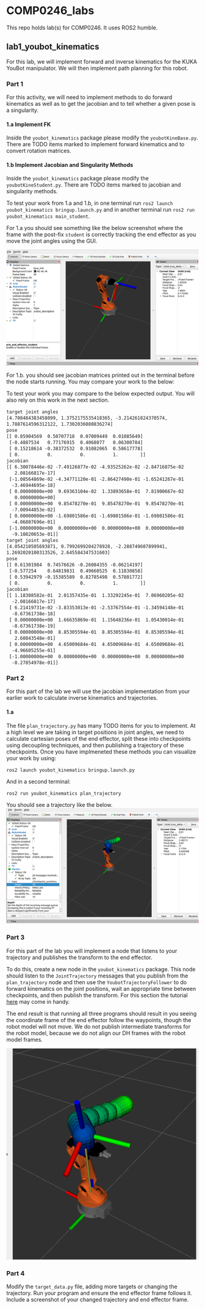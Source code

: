 # COMP0246_labs

This repo holds lab(s) for COMP0246. It uses ROS2 humble.

## lab1_youbot_kinematics
For this lab, we will implement forward and inverse kinematics for the KUKA YouBot manipulator. We will then implement path planning for this robot.

### Part 1

For this activity, we will need to implement methods to do forward kinematics as well as to get the jacobian and to tell whether a given pose is a singularity.

#### 1.a Implement FK
Inside the `youbot_kinematics` package please modify the `youbotKineBase.py`. There are TODO items marked to implement forward kinematics and to convert rotation matrices.

#### 1.b Implement Jacobian and Singularity Methods
Inside the `youbot_kinematics` package please modify the `youbotKineStudent.py`. There are TODO items marked to jacobian and singularity methods.

To test your work from 1.a and 1.b, in one terminal run `ros2 launch youbot_kinematics bringup.launch.py` and in another terminal run `ros2 run youbot_kinematics main_student`. 

For 1.a you should see something like the below screenshot where the frame with the post-fix `student` is correctly tracking the end effector as you move the joint angles using the GUI.

![fk](assets/lab2/forward_kinematics.png)

For 1.b. you should see jacobian matrices printed out in the terminal before the node starts running. You may compare your work to the below:

To test your work you may compare to the below expected output. You will also rely on this work in the next section.

```
target joint angles
[4.708484383458099, 1.3752175535418365, -3.214261824370574, 1.7887614596312122, 1.7302036080836274]
pose
[[ 0.85904569  0.50707718  0.07009449  0.01085649]
 [-0.4887534   0.77176915  0.4068077   0.06300784]
 [ 0.15218614 -0.38372532  0.91082065  0.58617778]
 [ 0.          0.          0.          1.        ]]
jacobian
[[ 6.30078446e-02 -7.49126877e-02 -4.93525262e-02 -2.84716875e-02
   2.08166817e-17]
 [-1.08564869e-02 -4.34771120e-01 -2.86427490e-01 -1.65241267e-01
  -3.46944695e-18]
 [ 0.00000000e+00  9.69363104e-02  1.33893658e-01  7.81900667e-02
   0.00000000e+00]
 [ 0.00000000e+00  9.85478270e-01  9.85478270e-01  9.85478270e-01
  -7.00944853e-02]
 [ 0.00000000e+00 -1.69801586e-01 -1.69801586e-01 -1.69801586e-01
  -4.06807696e-01]
 [-1.00000000e+00  0.00000000e+00  0.00000000e+00  0.00000000e+00
  -9.10820653e-01]]
target joint angles
[4.054210505693871, 0.7992699204278928, -2.288749607899941, 1.2692020100313526, 2.645584347531603]
pose
[[ 0.61301984  0.74576626 -0.26084355 -0.06214197]
 [-0.577254    0.64819831  0.49660525  0.11830858]
 [ 0.53942979 -0.15385589  0.82785498  0.57801772]
 [ 0.          0.          0.          1.        ]]
jacobian
[[ 1.18308582e-01  2.01357435e-01  1.33292245e-01  7.06960205e-02
  -2.08166817e-17]
 [ 6.21419731e-02 -3.83353013e-01 -2.53767554e-01 -1.34594148e-01
  -8.67361738e-18]
 [ 0.00000000e+00  1.66635869e-01  1.15648236e-01  1.05430014e-01
  -8.67361738e-19]
 [ 0.00000000e+00  8.85305594e-01  8.85305594e-01  8.85305594e-01
   2.60843548e-01]
 [ 0.00000000e+00  4.65009684e-01  4.65009684e-01  4.65009684e-01
  -4.96605255e-01]
 [-1.00000000e+00  0.00000000e+00  0.00000000e+00  0.00000000e+00
  -8.27854978e-01]]
```


### Part 2
For this part of the lab we will use the jacobian implementation from your earlier work to calculate inverse kinematics and trajectories.

#### 1.a 
The file `plan_trajectory.py` has many TODO items for you to implement. At a high level we are taking in target positions in joint angles, we need to calculate cartesian poses of the end effector, split these into checkpoints using decoupling techniques, and then publishing a trajectory of these checkpoints. Once you have implmeneted these methods you can visualize your work by using:

```
ros2 launch youbot_kinematics bringup.launch.py
```

And in a second terminal:
```
ros2 run youbot_kinematics plan_trajectory
```

You should see a trajectory like the below.
![traj](assets/lab2/markers.png)

### Part 3

For this part of the lab you will implement a node that listens to your trajectory and publishes the transform to the end effector.

To do this, create a new node in the `youbot_kinematics` package. This node should listen to the `JointTrajectory` messages that you publish from the `plan_trajectory` node and then use the `YoubotTrajectoryFollower` to do forward kinematics on the joint positions, wait an appropriate time between checkpoints, and then publish the transform. For this section the tutorial [here](https://docs.ros.org/en/humble/Tutorials/Beginner-Client-Libraries/Writing-A-Simple-Py-Publisher-And-Subscriber.html) may come in handy.

The end result is that running all three programs should result in you seeing the coordinate frame of the end effector follow the waypoints, though the robot model will not move. We do not publish intermediate transforms for the robot model, because we do not align our DH frames with the robot model frames.

![coord_frame_moving](assets/lab2/coordinate_frame_moving.png)

### Part 4

Modify the `target_data.py` file, adding more targets or changing the trajectory. Run your program and ensure the end effector frame follows it. Include a screenshot of your changed trajectory and end effector frame.
